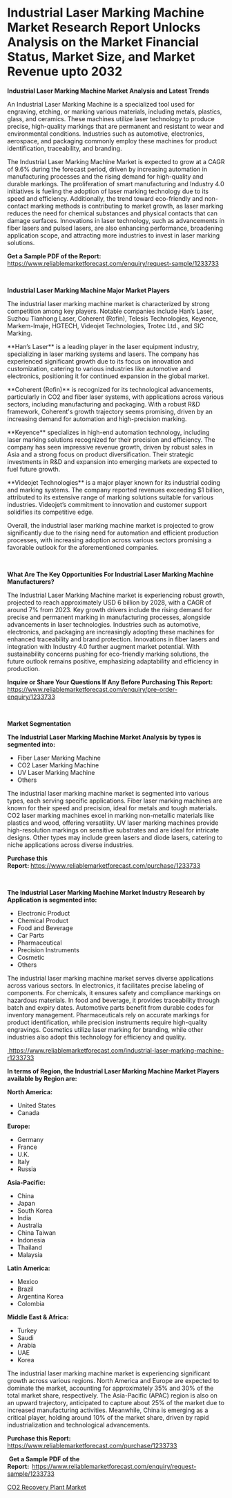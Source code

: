 <p><h1>Industrial Laser Marking Machine Market Research Report Unlocks Analysis on the Market Financial Status, Market Size, and Market Revenue upto 2032</h1></p><p><strong>Industrial Laser Marking Machine Market Analysis and Latest Trends</strong></p>
<p><p>An Industrial Laser Marking Machine is a specialized tool used for engraving, etching, or marking various materials, including metals, plastics, glass, and ceramics. These machines utilize laser technology to produce precise, high-quality markings that are permanent and resistant to wear and environmental conditions. Industries such as automotive, electronics, aerospace, and packaging commonly employ these machines for product identification, traceability, and branding.</p><p>The Industrial Laser Marking Machine Market is expected to grow at a CAGR of 9.6% during the forecast period, driven by increasing automation in manufacturing processes and the rising demand for high-quality and durable markings. The proliferation of smart manufacturing and Industry 4.0 initiatives is fueling the adoption of laser marking technology due to its speed and efficiency. Additionally, the trend toward eco-friendly and non-contact marking methods is contributing to market growth, as laser marking reduces the need for chemical substances and physical contacts that can damage surfaces. Innovations in laser technology, such as advancements in fiber lasers and pulsed lasers, are also enhancing performance, broadening application scope, and attracting more industries to invest in laser marking solutions.</p></p>
<p><strong>Get a Sample PDF of the Report:&nbsp;</strong> <a href="https://www.reliablemarketforecast.com/enquiry/request-sample/1233733?utm_campaign=1875&utm_medium=2&utm_source=Github&utm_content=ia&utm_term=18022025&utm_id=industrial-laser-marking-machine">https://www.reliablemarketforecast.com/enquiry/request-sample/1233733</a></p>
<p>&nbsp;</p>
<p><strong>Industrial Laser Marking Machine Major Market Players</strong></p>
<p><p>The industrial laser marking machine market is characterized by strong competition among key players. Notable companies include Han’s Laser, Suzhou Tianhong Laser, Coherent (Rofin), Telesis Technologies, Keyence, Markem-Imaje, HGTECH, Videojet Technologies, Trotec Ltd., and SIC Marking. </p><p>**Han’s Laser** is a leading player in the laser equipment industry, specializing in laser marking systems and lasers. The company has experienced significant growth due to its focus on innovation and customization, catering to various industries like automotive and electronics, positioning it for continued expansion in the global market.</p><p>**Coherent (Rofin)** is recognized for its technological advancements, particularly in CO2 and fiber laser systems, with applications across various sectors, including manufacturing and packaging. With a robust R&D framework, Coherent's growth trajectory seems promising, driven by an increasing demand for automation and high-precision marking.</p><p>**Keyence** specializes in high-end automation technology, including laser marking solutions recognized for their precision and efficiency. The company has seen impressive revenue growth, driven by robust sales in Asia and a strong focus on product diversification. Their strategic investments in R&D and expansion into emerging markets are expected to fuel future growth.</p><p>**Videojet Technologies** is a major player known for its industrial coding and marking systems. The company reported revenues exceeding $1 billion, attributed to its extensive range of marking solutions suitable for various industries. Videojet’s commitment to innovation and customer support solidifies its competitive edge.</p><p>Overall, the industrial laser marking machine market is projected to grow significantly due to the rising need for automation and efficient production processes, with increasing adoption across various sectors promising a favorable outlook for the aforementioned companies.</p></p>
<p>&nbsp;</p>
<p><strong>What Are The Key Opportunities For Industrial Laser Marking Machine Manufacturers?</strong></p>
<p><p>The Industrial Laser Marking Machine market is experiencing robust growth, projected to reach approximately USD 6 billion by 2028, with a CAGR of around 7% from 2023. Key growth drivers include the rising demand for precise and permanent marking in manufacturing processes, alongside advancements in laser technologies. Industries such as automotive, electronics, and packaging are increasingly adopting these machines for enhanced traceability and brand protection. Innovations in fiber lasers and integration with Industry 4.0 further augment market potential. With sustainability concerns pushing for eco-friendly marking solutions, the future outlook remains positive, emphasizing adaptability and efficiency in production.</p></p>
<p><strong>Inquire or Share Your Questions If Any Before Purchasing This Report:</strong> <a href="https://www.reliablemarketforecast.com/enquiry/pre-order-enquiry/1233733?utm_campaign=1875&utm_medium=2&utm_source=Github&utm_content=ia&utm_term=18022025&utm_id=industrial-laser-marking-machine">https://www.reliablemarketforecast.com/enquiry/pre-order-enquiry/1233733</a></p>
<p>&nbsp;</p>
<p><strong>Market Segmentation</strong></p>
<p><strong>The Industrial Laser Marking Machine Market Analysis by types is segmented into:</strong></p>
<p><ul><li>Fiber Laser Marking Machine</li><li>CO2 Laser Marking Machine</li><li>UV Laser Marking Machine</li><li>Others</li></ul></p>
<p><p>The industrial laser marking machine market is segmented into various types, each serving specific applications. Fiber laser marking machines are known for their speed and precision, ideal for metals and tough materials. CO2 laser marking machines excel in marking non-metallic materials like plastics and wood, offering versatility. UV laser marking machines provide high-resolution markings on sensitive substrates and are ideal for intricate designs. Other types may include green lasers and diode lasers, catering to niche applications across diverse industries.</p></p>
<p><strong>Purchase this Report:&nbsp;</strong><a href="https://www.reliablemarketforecast.com/purchase/1233733?utm_campaign=1875&utm_medium=2&utm_source=Github&utm_content=ia&utm_term=18022025&utm_id=industrial-laser-marking-machine">https://www.reliablemarketforecast.com/purchase/1233733</a></p>
<p>&nbsp;</p>
<p><strong>The Industrial Laser Marking Machine Market Industry Research by Application is segmented into:</strong></p>
<p><ul><li>Electronic Product</li><li>Chemical Product</li><li>Food and Beverage</li><li>Car Parts</li><li>Pharmaceutical</li><li>Precision Instruments</li><li>Cosmetic</li><li>Others</li></ul></p>
<p><p>The industrial laser marking machine market serves diverse applications across various sectors. In electronics, it facilitates precise labeling of components. For chemicals, it ensures safety and compliance markings on hazardous materials. In food and beverage, it provides traceability through batch and expiry dates. Automotive parts benefit from durable codes for inventory management. Pharmaceuticals rely on accurate markings for product identification, while precision instruments require high-quality engravings. Cosmetics utilize laser marking for branding, while other industries also adopt this technology for efficiency and quality.</p></p>
<p><a href="https://www.reliablemarketforecast.com/industrial-laser-marking-machine-r1233733?utm_campaign=1875&utm_medium=2&utm_source=Github&utm_content=ia&utm_term=18022025&utm_id=industrial-laser-marking-machine">&nbsp;https://www.reliablemarketforecast.com/industrial-laser-marking-machine-r1233733</a></p>
<p><strong>In terms of Region, the Industrial Laser Marking Machine Market Players available by Region are:</strong></p>
<p>
    <p> <strong> North America: </strong>
        <ul>
            <li>United States</li>
            <li>Canada</li>
        </ul>
        </p> 
    <p> <strong> Europe: </strong>
        <ul>
            <li>Germany</li>
            <li>France</li>
            <li>U.K.</li>
            <li>Italy</li>
            <li>Russia</li>
        </ul>
        </p> 
    <p> <strong> Asia-Pacific: </strong>
        <ul>
            <li>China</li>
            <li>Japan</li>
            <li>South Korea</li>
            <li>India</li>
            <li>Australia</li>
            <li>China Taiwan</li>
            <li>Indonesia</li>
            <li>Thailand</li>
            <li>Malaysia</li>
        </ul>
        </p> 
    <p> <strong> Latin America: </strong>
        <ul>
            <li>Mexico</li>
            <li>Brazil</li>
            <li>Argentina Korea</li>
            <li>Colombia</li>
        </ul>
        </p> 
    <p> <strong> Middle East & Africa: </strong>
        <ul>
            <li>Turkey</li>
            <li>Saudi</li>
            <li>Arabia</li>
            <li>UAE</li>
            <li>Korea</li>
        </ul>
    </p>
    </p>
<p><p>The industrial laser marking machine market is experiencing significant growth across various regions. North America and Europe are expected to dominate the market, accounting for approximately 35% and 30% of the total market share, respectively. The Asia-Pacific (APAC) region is also on an upward trajectory, anticipated to capture about 25% of the market due to increased manufacturing activities. Meanwhile, China is emerging as a critical player, holding around 10% of the market share, driven by rapid industrialization and technological advancements.</p></p>
<p><strong>Purchase this Report: </strong><a href="https://www.reliablemarketforecast.com/purchase/1233733?utm_campaign=1875&utm_medium=2&utm_source=Github&utm_content=ia&utm_term=18022025&utm_id=industrial-laser-marking-machine">https://www.reliablemarketforecast.com/purchase/1233733</a></p>
<p>&nbsp;<strong>Get a Sample PDF of the Report:&nbsp;&nbsp;</strong><a href="https://www.reliablemarketforecast.com/enquiry/request-sample/1233733?utm_campaign=1875&utm_medium=2&utm_source=Github&utm_content=ia&utm_term=18022025&utm_id=industrial-laser-marking-machine">https://www.reliablemarketforecast.com/enquiry/request-sample/1233733</a></p>
<p><strong></strong></p>
<p><p><a href="https://github.com/Chiragrp22/Market-Research-Report-List-7/blob/main/co2-recovery-plant-market.md?utm_campaign=1875&utm_medium=2&utm_source=Github&utm_content=ia&utm_term=18022025&utm_id=industrial-laser-marking-machine">CO2 Recovery Plant Market</a></p></p>